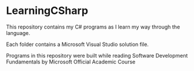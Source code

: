 # LearningCSharp
This repository contains my C# programs as I learn my way through the language.

Each folder contains a Microsoft Visual Studio solution file. 

Programs in this repository were built while reading Software Development Fundamentals by Microsoft Official Academic Course
